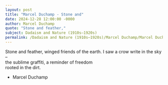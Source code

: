 ```yaml
---
layout: post
title: "Marcel Duchamp - Stone and"
date: 2024-12-28 12:00:00 -0000
author: Marcel Duchamp
quote: "Stone and feather,"
subject: Dadaism and Nature (1910s–1920s)
permalink: /Dadaism and Nature (1910s–1920s)/Marcel Duchamp/Marcel Duchamp - Stone and
---
```


Stone and feather,
winged friends of the earth.
I saw a crow write
in the sky –  
the sublime graffiti,
a reminder of freedom  
rooted in the dirt.

- Marcel Duchamp
